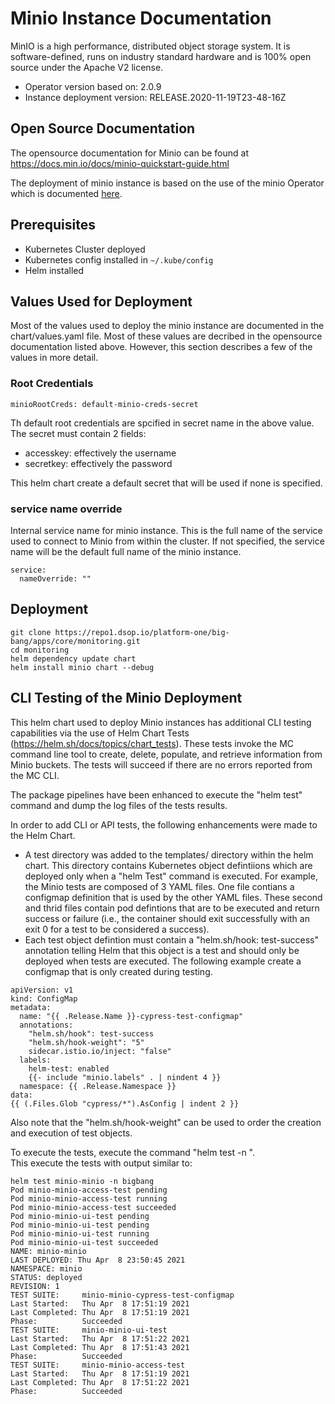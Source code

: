 # Minio Instance Documentation

MinIO is a high performance, distributed object storage system. It is software-defined, runs on industry standard hardware and is 100% open source under the Apache V2 license.

* Operator version based on: 2.0.9
* Instance deployment version:  RELEASE.2020-11-19T23-48-16Z

## Open Source Documentation

The opensource documentation for Minio can be found at https://docs.min.io/docs/minio-quickstart-guide.html

The deployment of minio instance is based on the use of the minio Operator which is documented 
[here](https://github.com/minio/minio-operator).

## Prerequisites
* Kubernetes Cluster deployed
* Kubernetes config installed in `~/.kube/config`
* Helm installed

## Values Used for Deployment

Most of the values used to deploy the minio instance are documented in the chart/values.yaml file.
Most of these values are decribed in the opensource documentation listed above.  However, this section describes a 
few of the values in more detail.

### Root Credentials
```
minioRootCreds: default-minio-creds-secret
```
Th default root credentials are spcified in secret name in the above value.   The secret must contain 2 fields:  
* accesskey:  effectively the username
* secretkey:  effectively the password 

This helm chart create a default secret that will be used if none is specified.

### service name override
Internal service name for minio instance.  This is the full name of the service used to connect to Minio from 
within the cluster. If not specified, the service name will be the default full name of the minio instance.

```
service:
  nameOverride: ""
```

## Deployment
```
git clone https://repo1.dsop.io/platform-one/big-bang/apps/core/monitoring.git
cd monitoring
helm dependency update chart
helm install minio chart --debug
```

## CLI Testing of the Minio Deployment

This helm chart used to deploy Minio instances has additional CLI testing capabilities via the use of Helm Chart Tests
(https://helm.sh/docs/topics/chart_tests).  These tests invoke the MC command line tool to create, delete, populate, 
and retrieve information from Minio buckets.   The tests will succeed if there are no errors reported from the MC CLI.

The package pipelines have been enhanced to execute the "helm test" command and dump the log files of the tests results.

In order to add CLI or API tests, the following enhancements were made to the Helm Chart.

* A test directory was added to the templates/ directory within the helm chart.  This directory contains Kubernetes object 
defintiions which are deployed only when a "helm Test" command is executed.   For example, the Minio tests are composed of 
3 YAML files.   One file contians a configmap definition that is used by the other YAML files.  These second and thrid 
files contain pod defintions that are to be executed and return success or failure (i.e., the container should exit 
successfully with an exit 0 for a test to be considered a success).
* Each test object defintion must contain a "helm.sh/hook: test-success" annotation telling Helm that this object is a 
test and should only be deployed when tests are executed. The following example create a configmap that is only 
created during testing. 

```
apiVersion: v1
kind: ConfigMap
metadata:
  name: "{{ .Release.Name }}-cypress-test-configmap"
  annotations:
    "helm.sh/hook": test-success
    "helm.sh/hook-weight": "5"
    sidecar.istio.io/inject: "false"
  labels:
    helm-test: enabled
    {{- include "minio.labels" . | nindent 4 }}
  namespace: {{ .Release.Namespace }}
data:
{{ (.Files.Glob "cypress/*").AsConfig | indent 2 }}

```    
Also note that the "helm.sh/hook-weight" can be used to order the creation and execution of test objects.    

To execute the tests, execute the command "helm test <helm deployment name> -n <namespace>".   
This execute the tests with output similar to:

```
helm test minio-minio -n bigbang
Pod minio-minio-access-test pending
Pod minio-minio-access-test running
Pod minio-minio-access-test succeeded
Pod minio-minio-ui-test pending
Pod minio-minio-ui-test pending
Pod minio-minio-ui-test running
Pod minio-minio-ui-test succeeded
NAME: minio-minio
LAST DEPLOYED: Thu Apr  8 23:50:45 2021
NAMESPACE: minio
STATUS: deployed
REVISION: 1
TEST SUITE:     minio-minio-cypress-test-configmap
Last Started:   Thu Apr  8 17:51:19 2021
Last Completed: Thu Apr  8 17:51:19 2021
Phase:          Succeeded
TEST SUITE:     minio-minio-ui-test
Last Started:   Thu Apr  8 17:51:22 2021
Last Completed: Thu Apr  8 17:51:43 2021
Phase:          Succeeded
TEST SUITE:     minio-minio-access-test
Last Started:   Thu Apr  8 17:51:19 2021
Last Completed: Thu Apr  8 17:51:22 2021
Phase:          Succeeded

``` 

 

